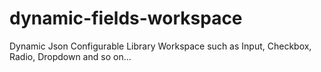 # dynamic-fields-workspace
Dynamic Json Configurable Library Workspace such as Input, Checkbox, Radio, Dropdown and so on...
